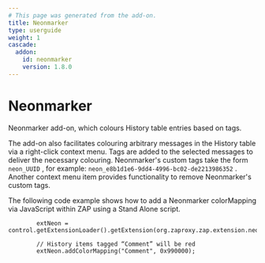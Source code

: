 ```yaml
---
# This page was generated from the add-on.
title: Neonmarker
type: userguide
weight: 1
cascade:
  addon:
    id: neonmarker
    version: 1.8.0
---
```


# Neonmarker

Neonmarker add-on, which colours History table entries based on
tags.


The add-on also facilitates colouring arbitrary messages in the
History table via a right-click context menu. Tags are added to the
selected messages to deliver the necessary colouring. Neonmarker's
custom tags take the form
`neon_UUID`
, for example:
`neon_e8b1d1e6-9dd4-4996-bc02-de2213986352`
. Another context menu item provides functionality to remove
Neonmarker's custom tags.

The following code example shows how to add a Neonmarker
colorMapping via JavaScript within ZAP using a Stand Alone script.


    		
    		extNeon = control.getExtensionLoader().getExtension(org.zaproxy.zap.extension.neonmarker.ExtensionNeonmarker.NAME);
    		
    		// History items tagged “Comment” will be red
    		extNeon.addColorMapping("Comment", 0x990000);
    		
    	
